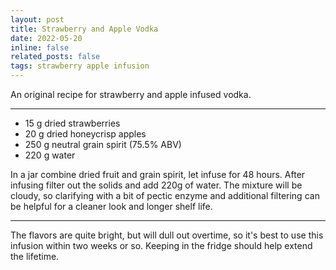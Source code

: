 ```yaml
---
layout: post
title: Strawberry and Apple Vodka
date: 2022-05-20 
inline: false
related_posts: false
tags: strawberry apple infusion
---
```


An original recipe for strawberry and apple infused vodka.

---

<ul>
    <li> 15 g dried strawberries</li>
    <li> 20 g dried honeycrisp apples</li>
    <li> 250 g neutral grain spirit (75.5% ABV)</li>
    <li> 220 g water</li>
</ul>

In a jar combine dried fruit and grain spirit, let infuse for 48 hours. After infusing filter out the solids and add 220g of water. The mixture will be cloudy, so clarifying with a bit of pectic enzyme and additional filtering can be helpful for a cleaner look and longer shelf life.

---

The flavors are quite bright, but will dull out overtime, so it's best to use this infusion within two weeks or so. Keeping in the fridge should help extend the lifetime.